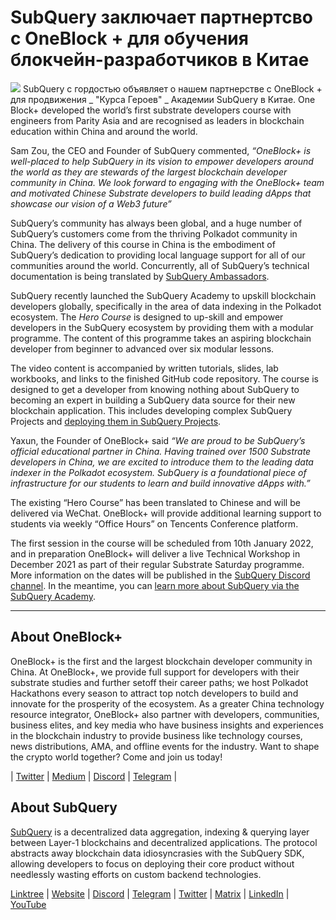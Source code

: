 # SubQuery заключает партнертсво с OneBlock + для обучения блокчейн-разработчиков в Китае

![](https://miro.medium.com/max/700/1*c1X5h-MEHHwjeqczDKvvCQ.png) SubQuery с гордостью объявляет о нашем партнерстве с OneBlock + для продвижения _ "Курса Героев" _ Академии SubQuery в Китае. One Block+ developed the world’s first substrate developers course with engineers from Parity Asia and are recognised as leaders in blockchain education within China and around the world.

Sam Zou, the CEO and Founder of SubQuery commented,  _“OneBlock+ is well-placed to help SubQuery in its vision to empower developers around the world as they are stewards of the largest blockchain developer community in China. We look forward to engaging with the OneBlock+ team and motivated Chinese Substrate developers to build leading dApps that showcase our vision of a Web3 future”_

SubQuery’s community has always been global, and a huge number of SubQuery’s customers come from the thriving Polkadot community in China. The delivery of this course in China is the embodiment of SubQuery’s dedication to providing local language support for all of our communities around the world. Concurrently, all of SubQuery’s technical documentation is being translated by  [SubQuery Ambassadors](https://subquery.medium.com/introducing-the-subquery-ambassador-program-aa82613ab804).

SubQuery recently launched the SubQuery Academy to upskill blockchain developers globally, specifically in the area of data indexing in the Polkadot ecosystem. The  _Hero Course_  is designed to up-skill and empower developers in the SubQuery ecosystem by providing them with a modular programme. The content of this programme takes an aspiring blockchain developer from beginner to advanced over six modular lessons.

The video content is accompanied by written tutorials, slides, lab workbooks, and links to the finished GitHub code repository. The course is designed to get a developer from knowing nothing about SubQuery to becoming an expert in building a SubQuery data source for their new blockchain application. This includes developing complex SubQuery Projects and  [deploying them in SubQuery Projects](https://project.subquery.network/).

Yaxun, the Founder of OneBlock+ said  _“We are proud to be SubQuery’s official educational partner in China. Having trained over 1500 Substrate developers in China, we are excited to introduce them to the leading data indexer in the Polkadot ecosystem. SubQuery is a foundational piece of infrastructure for our students to learn and build innovative dApps with.”_

The existing “Hero Course” has been translated to Chinese and will be delivered via WeChat. OneBlock+ will provide additional learning support to students via weekly “Office Hours” on Tencents Conference platform.

The first session in the course will be scheduled from 10th January 2022, and in preparation OneBlock+ will deliver a live Technical Workshop in December 2021 as part of their regular Substrate Saturday programme. More information on the dates will be published in the  [SubQuery Discord channel](https://discord.com/invite/78zg8aBSMG). In the meantime, you can  [learn more about SubQuery via the SubQuery Academy](https://subquery.coassemble.com/unlock/dOKZW6O#/).

---

## About OneBlock+

OneBlock+ is the first and the largest blockchain developer community in China. At OneBlock+, we provide full support for developers with their substrate studies and further setoff their career paths; we host Polkadot Hackathons every season to attract top notch developers to build and innovate for the prosperity of the ecosystem. As a greater China technology resource integrator, OneBlock+ also partner with developers, communities, business elites, and key media who have business insights and experiences in the blockchain industry to provide business like technology courses, news distributions, AMA, and offline events for the industry. Want to shape the crypto world together? Come and join us today!

|  [Twitter](https://mobile.twitter.com/oneblock_)  |  [Medium](https://medium.com/@OneBlockplus?p=5a6193755f9b) |  [Discord](https://discord.gg/5aWx6Rch)  |  [Telegram](https://t.me/oneblock_dev)  |

## About SubQuery

[SubQuery](https://subquery.network/)  is a decentralized data aggregation, indexing & querying layer between Layer-1 blockchains and decentralized applications. The protocol abstracts away blockchain data idiosyncrasies with the SubQuery SDK, allowing developers to focus on deploying their core product without needlessly wasting efforts on custom backend technologies.

​​[Linktree](https://linktr.ee/subquerynetwork)  |  [Website](https://subquery.network/)  |  [Discord](https://discord.com/invite/78zg8aBSMG)  |  [Telegram](https://t.me/subquerynetwork)  |  [Twitter](https://twitter.com/subquerynetwork)  |  [Matrix](https://matrix.to/#/#subquery:matrix.org)  |  [LinkedIn](https://www.linkedin.com/company/subquery)  |  [YouTube](https://www.youtube.com/channel/UCi1a6NUUjegcLHDFLr7CqLw)
